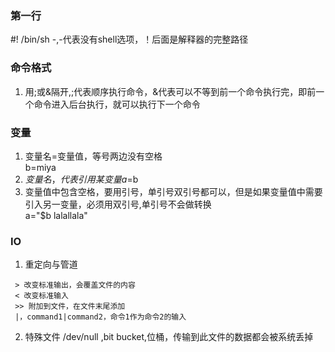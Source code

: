 ### 第一行
 #! /bin/sh -,-代表没有shell选项，！后面是解释器的完整路径
 
### 命令格式
 1. 用;或&隔开,;代表顺序执行命令，&代表可以不等到前一个命令执行完，即前一个命令进入后台执行，就可以执行下一个命令
 
### 变量
 1. 变量名=变量值，等号两边没有空格  
    b=miya
 2. $变量名，代表引用某变量  
    a=$b
 3. 变量值中包含空格，要用引号，单引号双引号都可以，但是如果变量值中需要引入另一变量，必须用双引号,单引号不会做转换  
    a="$b lalallala"
### IO
 1. 重定向与管道
 ```
  > 改变标准输出，会覆盖文件的内容
  < 改变标准输入  
  >> 附加到文件，在文件末尾添加  
  |，command1|command2，命令1作为命令2的输入
  ```
 2. 特殊文件
  /dev/null ,bit bucket,位桶，传输到此文件的数据都会被系统丢掉
